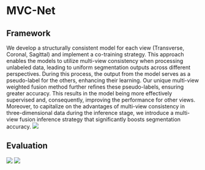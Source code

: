 # MVC-Net

## Framework
We develop a structurally consistent model for each view (Transverse, Coronal, Sagittal) and implement a co-training strategy. This approach enables the models to utilize multi-view consistency when processing unlabeled data, leading to uniform segmentation outputs across different perspectives. During this process, the output from the model serves as a pseudo-label for the others, enhancing their learning. Our unique multi-view weighted fusion method further refines these pseudo-labels, ensuring greater accuracy. This results in the model being more effectively supervised and, consequently, improving the performance for other views. Moreover, to capitalize on the advantages of multi-view consistency in three-dimensional data during the inference stage, we introduce a multi-view fusion inference strategy that significantly boosts segmentation accuracy.
<img src="https://github.com/QinRui-k/MVC-Net/blob/main/ARCH.png">


## Evaluation
<img src="https://github.com/QinRui-k/MVC-Net/files/15224369/JAW-3D.pdf">
<img src="https://github.com/QinRui-k/MVC-Net/files/15224368/JAW-2D.pdf">
